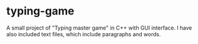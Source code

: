 # typing-game
A small project of "Typing master game" in C++ with GUI interface.
I have also included text files, which include paragraphs and words.
